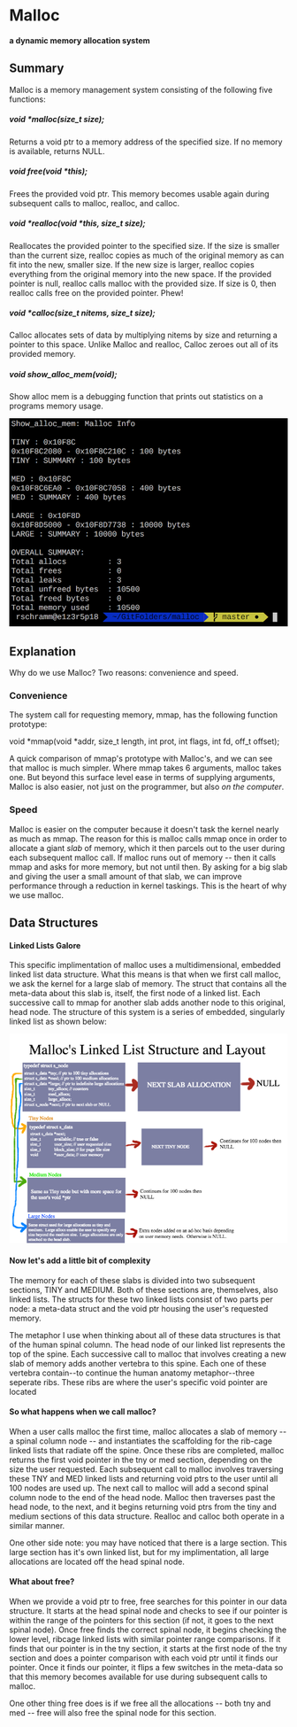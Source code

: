 # Malloc

#### a dynamic memory allocation system

## Summary

Malloc is a memory management system consisting of the following five functions:

##### void *malloc(size_t size);
Returns a void ptr to a memory address of the specified size.  If no memory is available, returns NULL.

##### void free(void *this);
Frees the provided void ptr.  This memory becomes usable again during subsequent calls to malloc, realloc, and calloc.

##### void *realloc(void *this, size_t size);
Reallocates the provided pointer to the specified size.  If the size is smaller than the current size, realloc copies as much of the original memory as can fit into the new, smaller size.  If the new size is larger, realloc copies everything from the original memory into the new space.  If the provided pointer is null, realloc calls malloc with the provided size.  If size is 0, then realloc calls free on the provided pointer.  Phew!

##### void *calloc(size_t nitems, size_t size);
Calloc allocates sets of data by multiplying nitems by size and returning a pointer to this space.  Unlike Malloc and realloc, Calloc zeroes out all of its provided memory.

##### void show_alloc_mem(void);
Show alloc mem is a debugging function that prints out statistics on a programs memory usage.

![Input Content](https://raw.githubusercontent.com/wobula/malloc/master/1.png)

## Explanation

Why do we use Malloc?  Two reasons: convenience and speed.

### Convenience

The system call for requesting memory, mmap, has the following function prototype:

void *mmap(void *addr, size_t length, int prot, int flags, int fd, off_t offset);

A quick comparison of mmap's prototype with Malloc's, and we can see that malloc is much simpler.  Where mmap takes 6 arguments, malloc takes one.  But beyond this surface level ease in terms of supplying arguments, Malloc is also easier, not just on the programmer, but also *on the computer*.

### Speed

Malloc is easier on the computer because it doesn't task the kernel nearly as much as mmap.  The reason for this is malloc calls mmap once in order to allocate a giant *slab* of memory, which it then parcels out to the user during each subsequent malloc call.  If malloc runs out of memory -- then it calls mmap and asks for more memory, but not until then.  By asking for a big slab and giving the user a small amount of that slab, we can improve performance through a reduction in kernel taskings.  This is the heart of why we use malloc.

## Data Structures

#### Linked Lists Galore

This specific implimentation of malloc uses a multidimensional, embedded linked list data structure.  What this means is that when we first call malloc, we ask the kernel for a large slab of memory.  The struct that contains all the meta-data about this slab is, itself, the first node of a linked list.  Each successive call to mmap for another slab adds another node to this original, head node.  The structure of this system is a series of embedded, singularly linked list as shown below:

![Input Content](https://raw.githubusercontent.com/wobula/malloc/master/2.png)

#### Now let's add a little bit of complexity

The memory for each of these slabs is divided into two subsequent sections, TINY and MEDIUM.  Both of these sections are, themselves, also linked lists.  The structs for these two linked lists consist of two parts per node: a meta-data struct and the void ptr housing the user's requested memory.

The metaphor I use when thinking about all of these data structures is that of the human spinal column.  The head node of our linked list represents the top of the spine.  Each successive call to malloc that involves creating a new slab of memory adds another vertebra to this spine.  Each one of these vertebra contain--to continue the human anatomy metaphor--three seperate ribs.  These ribs are where the user's specific void pointer are located

#### So what happens when we call malloc?

When a user calls malloc the first time, malloc allocates a slab of memory -- a spinal column node -- and instantiates the scaffolding for the rib-cage linked lists that radiate off the spine. Once these ribs are completed, malloc returns the first void pointer in the tny or med section, depending on the size the user requested.  Each subsequent call to malloc involves traversing these TNY and MED linked lists and returning void ptrs to the user until all 100 nodes are used up.  The next call to malloc will add a second spinal column node to the end of the head node.  Malloc then traverses past the head node, to the next, and it begins returning void ptrs from the tiny and medium sections of this data structure. Realloc and calloc both operate in a similar manner.

One other side note: you may have noticed that there is a large section.  This large section has it's own linked list, but for my implimentation, all large allocations are located off the head spinal node.

#### What about free?

When we provide a void ptr to free, free searches for this pointer in our data structure.  It starts at the head spinal node and checks to see if our pointer is within the range of the pointers for this section (if not, it goes to the next spinal node).  Once free finds the correct spinal node, it begins checking the lower level, ribcage linked lists with similar pointer range comparisons.  If it finds that our pointer is in the tny section, it starts at the first node of the tny section and does a pointer comparison with each void ptr until it finds our pointer.  Once it finds our pointer, it flips a few switches in the meta-data so that this memory becomes available for use during subsequent calls to malloc.

One other thing free does is if we free all the allocations -- both tny and med -- free will also free the spinal node for this section.